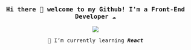 <div>
  <h3 align="center"><samp> Hi there 👋  welcome to my Github! I'm a Front-End Developer ☁️ </samp></h3>
  
  <p align="center">
    <img src="https://media.giphy.com/media/1d7F9xyq6j7C1ojbC5/giphy.gif">
  </p>

  <p align="center"><samp>🌱 I’m currently learning <i><b>React</b></i></samp></p>
</div>

<!--
![Flávia's github stats](https://github-readme-stats.vercel.app/api?username=flaviagfigueiredo&show_icons=true&theme=radical)
### Hi there 👋
**flaviagfigueiredo/flaviagfigueiredo** is a ✨ _special_ ✨ repository because its `README.md` (this file) appears on your GitHub profile.

Here are some ideas to get you started:

- 🔭 I’m currently working on ...
- 🌱 I’m currently learning ...
- 👯 I’m looking to collaborate on ...
- 🤔 I’m looking for help with ...
- 💬 Ask me about ...
- 📫 How to reach me: ...
- 😄 Pronouns: ...
- ⚡ Fun fact: ...
-->
